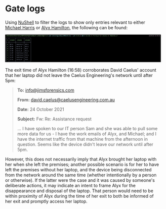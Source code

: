 # Gate logs

Using [NuShell](https://github.com/nushell/nushell) to filter the logs to show only entries relevant to either [Michael Harris](<./People/Michael Harris.md>) or [Alyx Hamilton](<./People/Alyx Hamilton>), the following can be found:

![Filtered logs](../../Screenshots/filtered_gate_logs.png)

The exit time of Alyx Hamilton (16:58) corroborates David Caelus' account that her laptop did not leave the Caelus Engineering's network until after 5pm:

> **To:** info@jimsforensics.com
>
> **From:** david.caelus@caelusengineering.com.au
>
> **Date:** 24 October 2021
>
> **Subject:** Fw: Re: Assistance request
>
> ...
> I have spoken to our IT person Sam and she was able to pull some more data for us - I have the work emails of Alyx, and Michael; and I have the internet traffic from that machine from the afternoon in question. Seems like the device didn't leave our network until after 5pm.

However, this does not necessarily imply that Alyx brought her laptop with her when she left the premises; another possible scenario is for her to have left the premises without her laptop, and the device being disconnected from the network around the same time (whether intentionally by a person or otherwise). If the latter were the case and it was caused by someone's deliberate actions, it may indicate an intent to frame Alyx for the disappearance and disposal of the laptop. That person would need to be within proximity of Alyx during the time of her exit to both be informed of her exit and promptly access her laptop.
